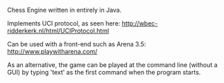 Chess Engine written in entirely in Java.

Implements UCI protocol, as seen here: http://wbec-ridderkerk.nl/html/UCIProtocol.html

Can be used with a front-end such as Arena 3.5: http://www.playwitharena.com/

As an alternative, the game can be played at the command line (without a GUI) by typing 'text' as the first command when the program starts.